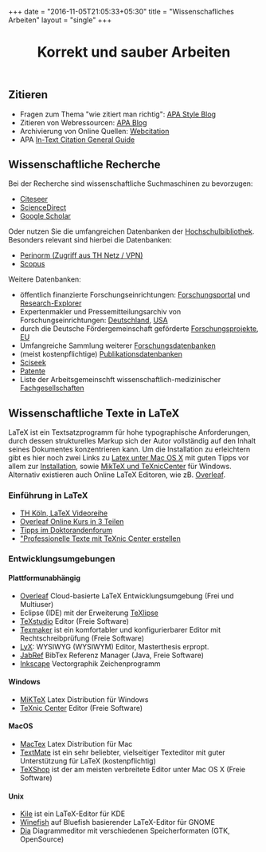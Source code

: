 +++
date = "2016-11-05T21:05:33+05:30"
title = "Wissenschafliches Arbeiten"
layout = "single"
+++

<div class="m-mi-hero-image {{ .class }}" style="background-image: url(/tools/wissenschaftliches-arbeiten/teaser.jpg)">
    <header class="title">
        <h1 class="a-headline-invers">
            Korrekt und sauber Arbeiten
        </h1>
    </header>
</div>

## Zitieren
* Fragen zum Thema "wie zitiert man richtig": [APA Style Blog](http://blog.apastyle.org/)
* Zitieren von Webressourcen: [APA Blog](http://blog.apastyle.org/apastyle/2010/11/how-to-cite-something-you-found-on-a-website-in-apa-style.html)
* Archivierung von Online Quellen: [Webcitation](http://www.webcitation.org/)
* APA [In-Text Citation General Guide](http://apaformat.org/apa-in-text-citation/)


## Wissenschaftliche Recherche
Bei der Recherche sind wissenschaftliche Suchmaschinen zu bevorzugen:

* [Citeseer](http://citeseer.ist.psu.edu/)
* [ScienceDirect](http://www.sciencedirect.com/)
* [Google Scholar](http://scholar.google.com/)

Oder nutzen Sie die umfangreichen Datenbanken der [Hochschulbibliothek](https://www.th-koeln.de/hochschulbibliothek/bibliothek-von-a-z_32165.php). Besonders relevant sind hierbei die Datenbanken:

* [Perinorm (Zugriff aus TH Netz / VPN)](https://www.perinorm.com/search.aspx)
* [Scopus](http://www.scopus.com/home.url)

Weitere Datenbanken:

* öffentlich finanzierte Forschungseinrichtungen: [Forschungsportal](http://www.forschungsportal.net/) und [Research-Explorer](http://research-explorer.dfg.de/)
* Expertenmakler und Pressemitteilungsarchiv von Forschungseinrichtungen: [Deutschland](http://www.idw-online.de/de/), [USA](http://www.eurekalert.org/ )
* durch die Deutsche Fördergemeinschaft geförderte [Forschungsprojekte](http://gepris.dfg.de/gepris/OCTOPUS/;jsessionid=B26BA06A8634A3790E84125A31FC663A), [EU](http://cordis.europa.eu/de)
* Umfangreiche Sammlung weiterer [Forschungsdatenbanken](http://www.forschungsinfo.de/Forschungsdatenbank/FDB_anzeige_men.asp)
* (meist kostenpflichtige) [Publikationsdatenbanken](http://wokinfo.com/)
* [Sciseek](http://www.sciseek.com/)
* [Patente](http://www.dpma.de/)
* Liste der Arbeitsgemeinschft wissenschaftlich-medizinischer [Fachgesellschaften](http://www.awmf.org/)

## Wissenschaftliche Texte in LaTeX
LaTeX ist ein Textsatzprogramm für hohe typographische Anforderungen, durch dessen strukturelles Markup sich der Autor vollständig auf den Inhalt seines Dokumentes konzentrieren kann. Um die Installation zu erleichtern gibt es hier noch zwei Links zu [Latex unter Mac OS X](http://janeden.net/latex/) mit guten Tipps vor allem zur [Installation](http://janeden.net/2547), sowie
[MikTeX und TeXnicCenter](http://www.math.tu-berlin.de/Vorlesungen/WS06/LinAlgII/miktex.html) für Windows. Alternativ existieren auch Online LaTeX Editoren, wie zB. [Overleaf](http://overleaf.com/).

### Einführung in LaTeX
* [TH Köln, LaTeX Videoreihe](https://www.th-koeln.de/informatik-und-ingenieurwissenschaften/latex_45294.php)
* [Overleaf Online Kurs in 3 Teilen](https://www.overleaf.com/latex/learn/free-online-introduction-to-latex-part-1)
* [Tipps im Doktorandenforum](http://doktorandenforum.de/tipps/latex.htm)
* ["Professionelle Texte mit TeXnic Center erstellen](http://www.vivacities.de/index.php/pc-und-mac/latex-statt-plastik-professionelle-texte-mit-texnic-center-erstellen/)

### Entwicklungsumgebungen

#### Plattformunabhängig
* [Overleaf](https://www.overleaf.com/) Cloud-basierte LaTeX Entwicklungsumgebung (Frei und Multiuser)
* Eclipse (IDE) mit der Erweiterung [TeXlipse](http://texlipse.sourceforge.net/)
* [TeXstudio](http://www.texstudio.org/) Editor (Freie Software)
* [Texmaker](http://www.xm1math.net/texmaker/) ist ein komfortabler und konfigurierbarer Editor mit Rechtschreibprüfung (Freie Software)
* [LyX](http://www.lyx.org/): WYSIWYG (WYSIWYM) Editor, Masterthesis erpropt.
* [JabRef](http://jabref.sourceforge.net/)  BibTex Referenz Manager (Java, Freie Software)
* [Inkscape](http://www.inkscape.org/download/?lang=de) Vectorgraphik Zeichenprogramm

#### Windows
* [MiKTeX](http://www.miktex.org/)  Latex Distribution für Windows
* [TeXnic Center](http://www.texniccenter.org/) Editor (Freie Software)

#### MacOS
* [MacTex](http://www.tug.org/mactex) Latex Distribution für Mac
* [TextMate](http://macromates.com/) ist ein sehr beliebter, vielseitiger Texteditor mit guter Unterstützung für LaTeX (kostenpflichtig)
* [TeXShop](http://www.uoregon.edu/~koch/texshop/) ist der am meisten verbreitete Editor unter Mac OS X (Freie Software)

#### Unix
* [Kile](http://kile.sourceforge.net/) ist ein LaTeX-Editor für KDE
* [Winefish](http://winefish.berlios.de/) auf Bluefish basierender LaTeX-Editor für GNOME
* [Dia](http://live.gnome.org/Dia) Diagrammeditor mit verschiedenen Speicherformaten (GTK, OpenSource)
